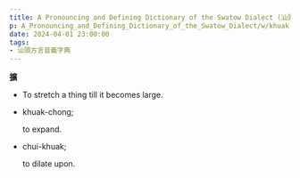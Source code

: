 ```yaml
---
title: A Pronouncing and Defining Dictionary of the Swatow Dialect (汕頭方言音義字典) / khuak
p: A_Pronouncing_and_Defining_Dictionary_of_the_Swatow_Dialect/w/khuak
date: 2024-04-01 23:00:00
tags: 
- 汕頭方言音義字典
---
```



**擴**
- To stretch a thing till it becomes large.

- khuak-chong;

  to expand.

- chui-khuak;

  to dilate upon.